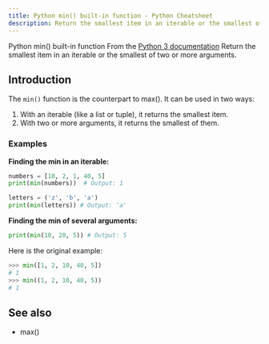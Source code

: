 ```yaml
---
title: Python min() built-in function - Python Cheatsheet
description: Return the smallest item in an iterable or the smallest of two or more arguments.
---
```


<base-title :title="frontmatter.title" :description="frontmatter.description">
Python min() built-in function
</base-title>

<base-disclaimer>
  <base-disclaimer-title>
    From the <a target="_blank" href="https://docs.python.org/3/library/functions.html#min">Python 3 documentation</a>
  </base-disclaimer-title>
  <base-disclaimer-content>
   Return the smallest item in an iterable or the smallest of two or more arguments.
  </base-disclaimer-content>
</base-disclaimer>

## Introduction

The `min()` function is the counterpart to <router-link to="/builtin/max">max()</router-link>. It can be used in two ways:

1.  With an iterable (like a <router-link to="/builtin/list">list</router-link> or <router-link to="/builtin/tuple">tuple</router-link>), it returns the smallest item.
2.  With two or more arguments, it returns the smallest of them.

### Examples

**Finding the min in an iterable:**

```python
numbers = [10, 2, 1, 40, 5]
print(min(numbers))  # Output: 1

letters = ('z', 'b', 'a')
print(min(letters)) # Output: 'a'
```

**Finding the min of several arguments:**

```python
print(min(10, 20, 5)) # Output: 5
```

Here is the original example:

```python
>>> min([1, 2, 10, 40, 5])
# 1
>>> min((1, 2, 10, 40, 5))
# 1
```

## See also

- <router-link to="/builtin/max">max()</router-link>
